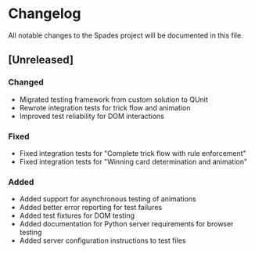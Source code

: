 # Changelog

All notable changes to the Spades project will be documented in this file.

## [Unreleased]

### Changed
- Migrated testing framework from custom solution to QUnit
- Rewrote integration tests for trick flow and animation
- Improved test reliability for DOM interactions

### Fixed
- Fixed integration tests for "Complete trick flow with rule enforcement"
- Fixed integration tests for "Winning card determination and animation"

### Added
- Added support for asynchronous testing of animations
- Added better error reporting for test failures
- Added test fixtures for DOM testing
- Added documentation for Python server requirements for browser testing
- Added server configuration instructions to test files
